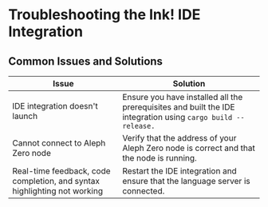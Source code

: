 # Troubleshooting the Ink! IDE Integration

## Common Issues and Solutions

| Issue | Solution |
| --- | --- |
| IDE integration doesn't launch	 | Ensure you have installed all the prerequisites and built the IDE integration using ```cargo build --release.``` |
| Cannot connect to Aleph Zero node	 | 	Verify that the address of your Aleph Zero node is correct and that the node is running. |
| Real-time feedback, code completion, and syntax highlighting not working	 | Restart the IDE integration and ensure that the language server is connected. |
